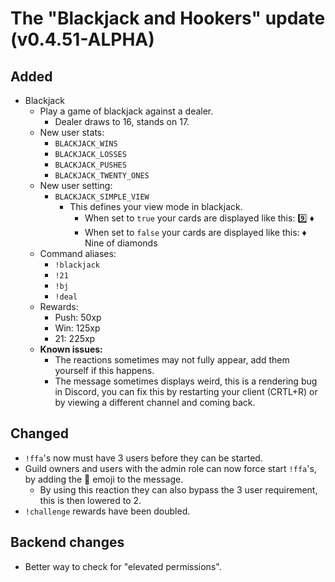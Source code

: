 # The "Blackjack and Hookers" update (v0.4.51-ALPHA)

## Added
- Blackjack
  - Play a game of blackjack against a dealer.
    - Dealer draws to 16, stands on 17.
  - New user stats:
    - `BLACKJACK_WINS`
    - `BLACKJACK_LOSSES`
    - `BLACKJACK_PUSHES`
    - `BLACKJACK_TWENTY_ONES`
  - New user setting:
    - `BLACKJACK_SIMPLE_VIEW`
       - This defines your view mode in blackjack.
          - When set to `true` your cards are displayed like this: :nine: :diamonds:
          - When set to `false` your cards are displayed like this: :diamonds: Nine of diamonds
  - Command aliases:
    - `!blackjack`
    - `!21`
    - `!bj`
    - `!deal`
  - Rewards:
    - Push: 50xp
    - Win: 125xp
    - 21: 225xp
  - **Known issues:**
     - The reactions sometimes may not fully appear, add them yourself if this happens.
     - The message sometimes displays weird, this is a rendering bug in Discord, you can fix this by restarting your client (CRTL+R) or by viewing a different channel and coming back.

## Changed
- `!ffa`'s now must have 3 users before they can be started.
- Guild owners and users with the admin role can now force start `!ffa`'s, by adding the :eyes: emoji to the message.
  - By using this reaction they can also bypass the 3 user requirement, this is then lowered to 2.
- `!challenge` rewards have been doubled.


## Backend changes
- Better way to check for "elevated permissions".
